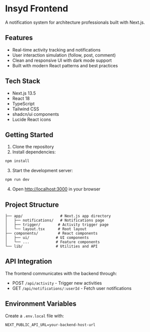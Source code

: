 # Insyd Frontend

A notification system for architecture professionals built with Next.js.

## Features

- Real-time activity tracking and notifications
- User interaction simulation (follow, post, comment)
- Clean and responsive UI with dark mode support
- Built with modern React patterns and best practices

## Tech Stack

- Next.js 13.5
- React 18
- TypeScript
- Tailwind CSS
- shadcn/ui components
- Lucide React icons

## Getting Started

1. Clone the repository
2. Install dependencies:
```bash
npm install
```

3. Start the development server:
```bash
npm run dev
```

4. Open [http://localhost:3000](http://localhost:3000) in your browser

## Project Structure

```
├── app/                 # Next.js app directory
│   ├── notifications/   # Notifications page
│   ├── trigger/        # Activity trigger page
│   └── layout.tsx      # Root layout
├── components/         # React components
│   ├── ui/            # UI components
│   └── ...            # Feature components
└── lib/               # Utilities and API
```

## API Integration

The frontend communicates with the backend through:
- POST `/api/activity` - Trigger new activities
- GET `/api/notifications/:userId` - Fetch user notifications

## Environment Variables

Create a `.env.local` file with:
```
NEXT_PUBLIC_API_URL=your-backend-host-url
```
